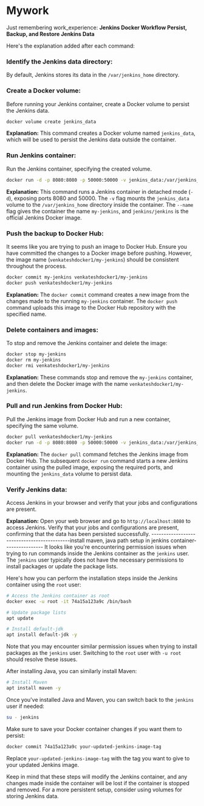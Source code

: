 # Mywork
Just remembering work_experience: **Jenkins Docker Workflow Persist, Backup, and Restore Jenkins Data**

Here's the explanation added after each command:

### Identify the Jenkins data directory:

By default, Jenkins stores its data in the `/var/jenkins_home` directory.

### Create a Docker volume:

Before running your Jenkins container, create a Docker volume to persist the Jenkins data.

```bash
docker volume create jenkins_data
```

**Explanation:** This command creates a Docker volume named `jenkins_data`, which will be used to persist the Jenkins data outside the container.

### Run Jenkins container:

Run the Jenkins container, specifying the created volume.

```bash
docker run -d -p 8080:8080 -p 50000:50000 -v jenkins_data:/var/jenkins_home --name my-jenkins jenkins/jenkins
```

**Explanation:** This command runs a Jenkins container in detached mode (`-d`), exposing ports 8080 and 50000. The `-v` flag mounts the `jenkins_data` volume to the `/var/jenkins_home` directory inside the container. The `--name` flag gives the container the name `my-jenkins`, and `jenkins/jenkins` is the official Jenkins Docker image.

### Push the backup to Docker Hub:

It seems like you are trying to push an image to Docker Hub. Ensure you have committed the changes to a Docker image before pushing. However, the image name (`venkateshdocker1/my-jenkins`) should be consistent throughout the process.

```bash
docker commit my-jenkins venkateshdocker1/my-jenkins
docker push venkateshdocker1/my-jenkins
```

**Explanation:** The `docker commit` command creates a new image from the changes made to the running `my-jenkins` container. The `docker push` command uploads this image to the Docker Hub repository with the specified name.

### Delete containers and images:

To stop and remove the Jenkins container and delete the image:

```bash
docker stop my-jenkins
docker rm my-jenkins
docker rmi venkateshdocker1/my-jenkins
```

**Explanation:** These commands stop and remove the `my-jenkins` container, and then delete the Docker image with the name `venkateshdocker1/my-jenkins`.

### Pull and run Jenkins from Docker Hub:

Pull the Jenkins image from Docker Hub and run a new container, specifying the same volume.

```bash
docker pull venkateshdocker1/my-jenkins
docker run -d -p 8080:8080 -p 50000:50000 -v jenkins_data:/var/jenkins_home --name my-jenkins venkateshdocker1/my-jenkins
```

**Explanation:** The `docker pull` command fetches the Jenkins image from Docker Hub. The subsequent `docker run` command starts a new Jenkins container using the pulled image, exposing the required ports, and mounting the `jenkins_data` volume to persist data.

### Verify Jenkins data:

Access Jenkins in your browser and verify that your jobs and configurations are present.

**Explanation:** Open your web browser and go to `http://localhost:8080` to access Jenkins. Verify that your jobs and configurations are present, confirming that the data has been persisted successfully.
--------------------------------------------install maven, java path setup in jenkins container----------------
It looks like you're encountering permission issues when trying to run commands inside the Jenkins container as the `jenkins` user. The `jenkins` user typically does not have the necessary permissions to install packages or update the package lists.

Here's how you can perform the installation steps inside the Jenkins container using the `root` user:

```bash
# Access the Jenkins container as root
docker exec -u root -it 74a15a123a9c /bin/bash

# Update package lists
apt update

# Install default-jdk
apt install default-jdk -y
```

Note that you may encounter similar permission issues when trying to install packages as the `jenkins` user. Switching to the `root` user with `-u root` should resolve these issues.

After installing Java, you can similarly install Maven:

```bash
# Install Maven
apt install maven -y
```

Once you've installed Java and Maven, you can switch back to the `jenkins` user if needed:

```bash
su - jenkins
```

Make sure to save your Docker container changes if you want them to persist:

```bash
docker commit 74a15a123a9c your-updated-jenkins-image-tag
```

Replace `your-updated-jenkins-image-tag` with the tag you want to give to your updated Jenkins image.

Keep in mind that these steps will modify the Jenkins container, and any changes made inside the container will be lost if the container is stopped and removed. For a more persistent setup, consider using volumes for storing Jenkins data.

